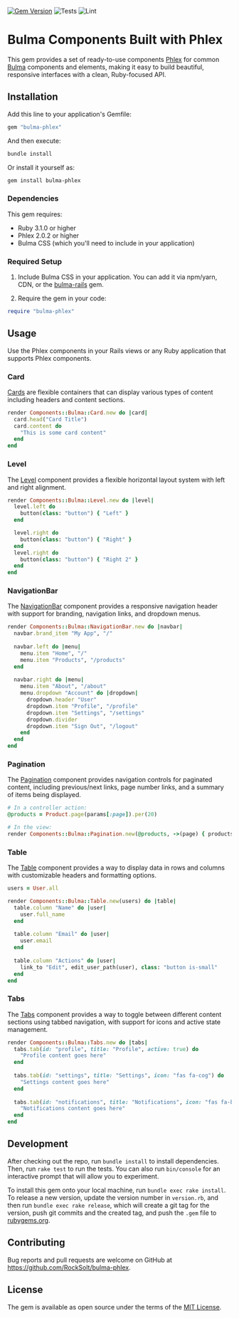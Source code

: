 [![Gem Version](https://badge.fury.io/rb/bulma-phlex.svg)](https://badge.fury.io/rb/bulma-phlex)
![Tests](https://github.com/username/bulma-phlex/actions/workflows/main.yml/badge.svg?branch=main&event=push&job=test)
![Lint](https://github.com/username/bulma-phlex/actions/workflows/main.yml/badge.svg?branch=main&event=push&job=lint)

# Bulma Components Built with Phlex

This gem provides a set of ready-to-use components [Phlex](https://github.com/phlex-ruby/phlex) for common [Bulma](https://bulma.io/) components and elements, making it easy to build beautiful, responsive interfaces with a clean, Ruby-focused API.

## Installation

Add this line to your application's Gemfile:

```ruby
gem "bulma-phlex"
```

And then execute:

```bash
bundle install
```

Or install it yourself as:

```bash
gem install bulma-phlex
```

### Dependencies

This gem requires:

- Ruby 3.1.0 or higher
- Phlex 2.0.2 or higher
- Bulma CSS (which you'll need to include in your application)

### Required Setup

1. Include Bulma CSS in your application. You can add it via npm/yarn, CDN, or the [bulma-rails](https://github.com/joshuajansen/bulma-rails) gem.

2. Require the gem in your code:

```ruby
require "bulma-phlex"
```


## Usage

Use the Phlex components in your Rails views or any Ruby application that supports Phlex components.

### Card

[Cards](https://bulma.io/documentation/components/card/) are flexible containers that can display various types of content including headers and content sections.

```ruby
render Components::Bulma::Card.new do |card|
  card.head("Card Title")
  card.content do
    "This is some card content"
  end
end
```

### Level

The [Level](https://bulma.io/documentation/layout/level/) component provides a flexible horizontal layout system with left and right alignment.

```ruby
render Components::Bulma::Level.new do |level|
  level.left do
    button(class: "button") { "Left" }
  end

  level.right do
    button(class: "button") { "Right" }
  end
  level.right do
    button(class: "button") { "Right 2" }
  end
end
```

### NavigationBar

The [NavigationBar](https://bulma.io/documentation/components/navbar/) component provides a responsive navigation header with support for branding, navigation links, and dropdown menus.

```ruby
render Components::Bulma::NavigationBar.new do |navbar|
  navbar.brand_item "My App", "/"
  
  navbar.left do |menu|
    menu.item "Home", "/"
    menu.item "Products", "/products"
  end
  
  navbar.right do |menu|
    menu.item "About", "/about"
    menu.dropdown "Account" do |dropdown|
      dropdown.header "User"
      dropdown.item "Profile", "/profile"
      dropdown.item "Settings", "/settings"
      dropdown.divider
      dropdown.item "Sign Out", "/logout"
    end
  end
end
```

### Pagination

The [Pagination](https://bulma.io/documentation/components/pagination/) component provides navigation controls for paginated content, including previous/next links, page number links, and a summary of items being displayed.

```ruby
# In a controller action:
@products = Product.page(params[:page]).per(20)

# In the view:
render Components::Bulma::Pagination.new(@products, ->(page) { products_path(page: page) })
```

### Table

The [Table](https://bulma.io/documentation/elements/table/) component provides a way to display data in rows and columns with customizable headers and formatting options.

```ruby
users = User.all

render Components::Bulma::Table.new(users) do |table|
  table.column "Name" do |user|
    user.full_name
  end
  
  table.column "Email" do |user|
    user.email
  end
  
  table.column "Actions" do |user|
    link_to "Edit", edit_user_path(user), class: "button is-small"
  end
end
```

### Tabs

The [Tabs](https://bulma.io/documentation/components/tabs/) component provides a way to toggle between different content sections using tabbed navigation, with support for icons and active state management.

```ruby
render Components::Bulma::Tabs.new do |tabs|
  tabs.tab(id: "profile", title: "Profile", active: true) do
    "Profile content goes here"
  end
  
  tabs.tab(id: "settings", title: "Settings", icon: "fas fa-cog") do
    "Settings content goes here"
  end
  
  tabs.tab(id: "notifications", title: "Notifications", icon: "fas fa-bell") do
    "Notifications content goes here"
  end
end
```

## Development

After checking out the repo, run `bundle install` to install dependencies. Then, run `rake test` to run the tests. You can also run `bin/console` for an interactive prompt that will allow you to experiment.

To install this gem onto your local machine, run `bundle exec rake install`. To release a new version, update the version number in `version.rb`, and then run `bundle exec rake release`, which will create a git tag for the version, push git commits and the created tag, and push the `.gem` file to [rubygems.org](https://rubygems.org).

## Contributing

Bug reports and pull requests are welcome on GitHub at https://github.com/RockSolt/bulma-phlex.

## License

The gem is available as open source under the terms of the [MIT License](https://opensource.org/licenses/MIT).

